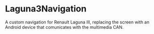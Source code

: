 # Laguna3Navigation
A custom navigation for Renault Laguna III, replacing the screen with an Android device that comunicates with the multimedia CAN. 
